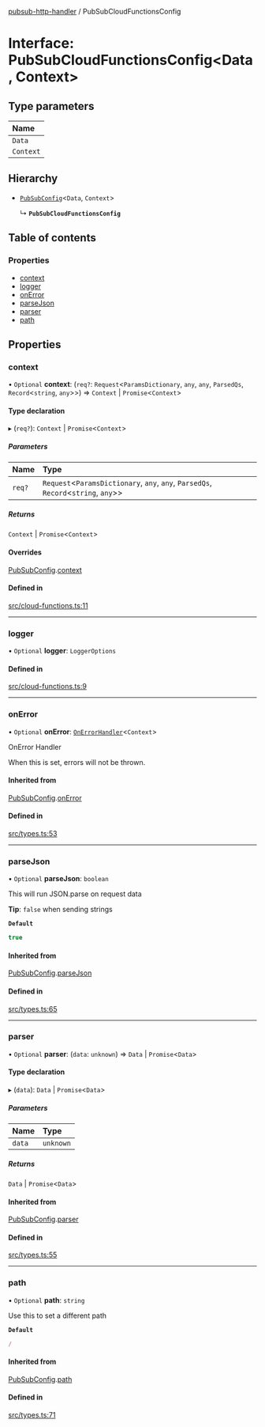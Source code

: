 [pubsub-http-handler](../README.md) / PubSubCloudFunctionsConfig

# Interface: PubSubCloudFunctionsConfig<Data, Context\>

## Type parameters

| Name |
| :------ |
| `Data` |
| `Context` |

## Hierarchy

- [`PubSubConfig`](PubSubConfig.md)<`Data`, `Context`\>

  ↳ **`PubSubCloudFunctionsConfig`**

## Table of contents

### Properties

- [context](PubSubCloudFunctionsConfig.md#context)
- [logger](PubSubCloudFunctionsConfig.md#logger)
- [onError](PubSubCloudFunctionsConfig.md#onerror)
- [parseJson](PubSubCloudFunctionsConfig.md#parsejson)
- [parser](PubSubCloudFunctionsConfig.md#parser)
- [path](PubSubCloudFunctionsConfig.md#path)

## Properties

### context

• `Optional` **context**: (`req?`: `Request`<`ParamsDictionary`, `any`, `any`, `ParsedQs`, `Record`<`string`, `any`\>\>) => `Context` \| `Promise`<`Context`\>

#### Type declaration

▸ (`req?`): `Context` \| `Promise`<`Context`\>

##### Parameters

| Name | Type |
| :------ | :------ |
| `req?` | `Request`<`ParamsDictionary`, `any`, `any`, `ParsedQs`, `Record`<`string`, `any`\>\> |

##### Returns

`Context` \| `Promise`<`Context`\>

#### Overrides

[PubSubConfig](PubSubConfig.md).[context](PubSubConfig.md#context)

#### Defined in

[src/cloud-functions.ts:11](https://github.com/simenandre/pubsub-http-handler/blob/main/src/cloud-functions.ts#L11)

___

### logger

• `Optional` **logger**: `LoggerOptions`

#### Defined in

[src/cloud-functions.ts:9](https://github.com/simenandre/pubsub-http-handler/blob/main/src/cloud-functions.ts#L9)

___

### onError

• `Optional` **onError**: [`OnErrorHandler`](../README.md#onerrorhandler)<`Context`\>

OnError Handler

When this is set, errors will not be
thrown.

#### Inherited from

[PubSubConfig](PubSubConfig.md).[onError](PubSubConfig.md#onerror)

#### Defined in

[src/types.ts:53](https://github.com/simenandre/pubsub-http-handler/blob/main/src/types.ts#L53)

___

### parseJson

• `Optional` **parseJson**: `boolean`

This will run JSON.parse on request data

**Tip**: `false` when sending strings

**`Default`**

```ts
true
```

#### Inherited from

[PubSubConfig](PubSubConfig.md).[parseJson](PubSubConfig.md#parsejson)

#### Defined in

[src/types.ts:65](https://github.com/simenandre/pubsub-http-handler/blob/main/src/types.ts#L65)

___

### parser

• `Optional` **parser**: (`data`: `unknown`) => `Data` \| `Promise`<`Data`\>

#### Type declaration

▸ (`data`): `Data` \| `Promise`<`Data`\>

##### Parameters

| Name | Type |
| :------ | :------ |
| `data` | `unknown` |

##### Returns

`Data` \| `Promise`<`Data`\>

#### Inherited from

[PubSubConfig](PubSubConfig.md).[parser](PubSubConfig.md#parser)

#### Defined in

[src/types.ts:55](https://github.com/simenandre/pubsub-http-handler/blob/main/src/types.ts#L55)

___

### path

• `Optional` **path**: `string`

Use this to set a different path

**`Default`**

```ts
/
```

#### Inherited from

[PubSubConfig](PubSubConfig.md).[path](PubSubConfig.md#path)

#### Defined in

[src/types.ts:71](https://github.com/simenandre/pubsub-http-handler/blob/main/src/types.ts#L71)
